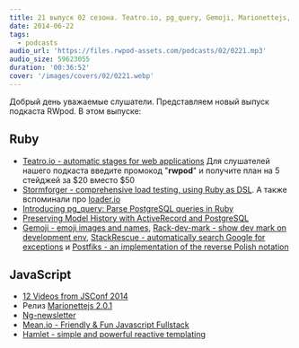 ```yaml
---
title: 21 выпуск 02 сезона. Teatro.io, pg_query, Gemoji, Marionettejs, Mean.io, Hamlet и прочее
date: 2014-06-22
tags:
  - podcasts
audio_url: 'https://files.rwpod-assets.com/podcasts/02/0221.mp3'
audio_size: 59623055
duration: '00:36:52'
cover: '/images/covers/02/0221.webp'
---
```


Добрый день уважаемые слушатели. Представляем новый выпуск подкаста RWpod. В этом выпуске:

## Ruby

- [Teatro.io - automatic stages for web applications](http://teatro.io/) Для слушателей нашего подкаста введите промокод "**rwpod**" и получите план на 5 стейджей за $20 вместо $50
- [Stormforger - comprehensive load testing, using Ruby as DSL](https://stormforger.com/). А также вспоминали про [loader.io](https://loader.io/)
- [Introducing pg_query: Parse PostgreSQL queries in Ruby](https://pganalyze.com/blog/parse-postgresql-queries-in-ruby.html)
- [Preserving Model History with ActiveRecord and PostgreSQL](http://engineering.moneybird.com/posts/2014/06/16/preserving-model-history-with-activerecord-and-postgresql/)
- [Gemoji - emoji images and names](https://github.com/github/gemoji), [Rack-dev-mark - show dev mark on development env](https://github.com/dtaniwaki/rack-dev-mark), [StackRescue - automatically search Google for exceptions](https://github.com/excid3/stack_rescue) и [Postfiks - an implementation of the reverse Polish notation](https://github.com/rafalchmiel/postfiks)

## JavaScript

- [12 Videos from JSConf 2014](https://www.youtube.com/playlist?list=PL37ZVnwpeshFXOP2lqCUykYPXYNsK_fgN#jsconf2014)
- Релиз [Marionettejs 2.0.1](http://marionettejs.com)
- [Ng-newsletter](http://www.ng-newsletter.com/posts/)
- [Mean.io - Friendly & Fun Javascript Fullstack](http://mean.io/)
- [Hamlet - simple and powerful reactive templating](http://hamlet.coffee/)

